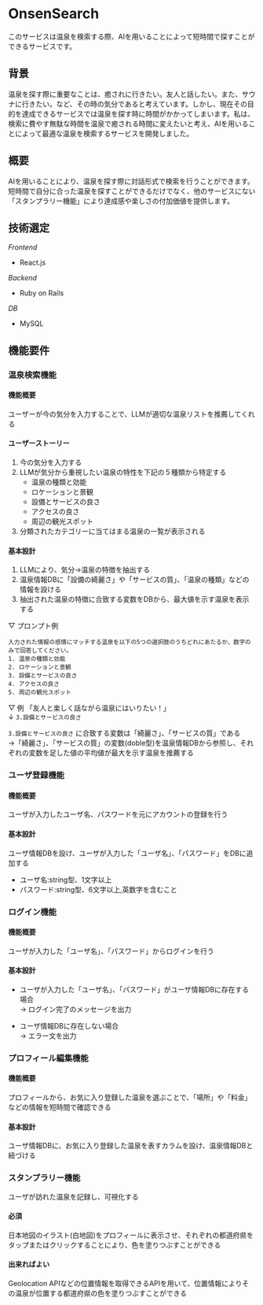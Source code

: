 # OnsenSearch
このサービスは温泉を検索する際、AIを用いることによって短時間で探すことができるサービスです。
  
## 背景
温泉を探す際に重要なことは、癒されに行きたい。友人と話したい。また、サウナに行きたい。など、その時の気分であると考えています。しかし、現在その目的を達成できるサービスでは温泉を探す時に時間がかかってしまいます。私は、検索に費やす無駄な時間を温泉で癒される時間に変えたいと考え、AIを用いることによって最適な温泉を検索するサービスを開発しました。
## 概要
AIを用いることにより、温泉を探す際に対話形式で検索を行うことができます。短時間で自分に合った温泉を探すことができるだけでなく、他のサービスにない「スタンプラリー機能」により達成感や楽しさの付加価値を提供します。　

## 技術選定
*Frontend*
- React.js

*Backend*
- Ruby on Rails

*DB*
-  MySQL

## 機能要件

### 温泉検索機能
#### 機能概要
<!-- ユーザーがこの機能を通じて何ができるのかを端的に表現しましょう -->

ユーザーが今の気分を入力することで、LLMが適切な温泉リストを推薦してくれる

#### ユーザーストーリー
<!-- ユーザーがこの機能を使うのアクションを番号付きリストで表現しましょう -->
1. 今の気分を入力する
2. LLMが気分から重視したい温泉の特性を下記の５種類から特定する
    - 温泉の種類と効能
    - ロケーションと景観
    - 設備とサービスの良さ
    - アクセスの良さ
    - 周辺の観光スポット
3. 分類されたカテゴリーに当てはまる温泉の一覧が表示される

#### 基本設計
<!-- 少し具体的に使用する技術やデータの構造などを踏まえて詳細に機能について表現しましょう -->

1. LLMにより、気分→温泉の特徴を抽出する
2. 温泉情報DBに「設備の綺麗さ」や「サービスの質」、「温泉の種類」などの情報を設ける
3. 抽出された温泉の特徴に合致する変数をDBから、最大値を示す温泉を表示する

▽ プロンプト例
```
入力された情報の感情にマッチする温泉を以下の5つの選択肢のうちどれにあたるか、数字のみで回答してください。
1. 温泉の種類と効能
2. ロケーションと景観
3. 設備とサービスの良さ
4. アクセスの良さ
5. 周辺の観光スポット
```

▽ 例
「友人と楽しく話ながら温泉にはいりたい！」  
↓
`3.設備とサービスの良さ`

`3.設備とサービスの良さ` に合致する変数は「綺麗さ」、「サービスの質」である  
→「綺麗さ」、「サービスの質」の変数(doble型)を温泉情報DBから参照し、それぞれの変数を足した値の平均値が最大を示す温泉を推薦する

### ユーザ登録機能

#### 機能概要
ユーザが入力したユーザ名、パスワードを元にアカウントの登録を行う

#### 基本設計
ユーザ情報DBを設け、ユーザが入力した「ユーザ名」、「パスワード」をDBに追加する

- ユーザ名:string型、1文字以上
- パスワード:string型、6文字以上,英数字を含むこと

### ログイン機能

#### 機能概要
ユーザが入力した「ユーザ名」、「パスワード」からログインを行う

#### 基本設計
- ユーザが入力した「ユーザ名」、「パスワード」がユーザ情報DBに存在する場合  
→ ログイン完了のメッセージを出力

- ユーザ情報DBに存在しない場合  
→ エラー文を出力

### プロフィール編集機能
#### 機能概要
プロフィールから、お気に入り登録した温泉を選ぶことで、「場所」や「料金」などの情報を短時間で確認できる

#### 基本設計
ユーザ情報DBに、お気に入り登録した温泉を表すカラムを設け、温泉情報DBと紐づける

### スタンプラリー機能
ユーザが訪れた温泉を記録し、可視化する

#### 必須
日本地図のイラスト(白地図)をプロフィールに表示させ、それぞれの都道府県をタップまたはクリックすることにより、色を塗りつぶすことができる

#### 出来ればよい
Geolocation APIなどの位置情報を取得できるAPIを用いて、位置情報によりその温泉が位置する都道府県の色を塗りつぶすことができる